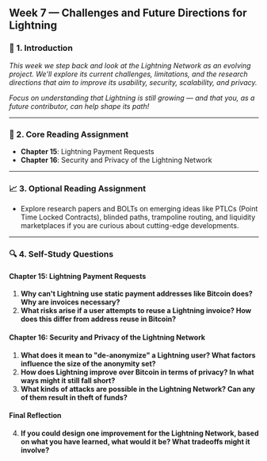 ## Week 7 — Challenges and Future Directions for Lightning

### 🔹 1. Introduction

_This week we step back and look at the Lightning Network as an evolving project. We'll explore its current challenges, limitations, and the research directions that aim to improve its usability, security, scalability, and privacy._

_Focus on understanding that Lightning is still growing — and that you, as a future contributor, can help shape its path!_

---

### 📙 2. Core Reading Assignment

- **Chapter 15**: Lightning Payment Requests
- **Chapter 16**: Security and Privacy of the Lightning Network

---

### 📈 3. Optional Reading Assignment

- Explore research papers and BOLTs on emerging ideas like PTLCs (Point Time Locked Contracts), blinded paths, trampoline routing, and liquidity marketplaces if you are curious about cutting-edge developments.

---

### 🔍 4. Self-Study Questions

#### Chapter 15: Lightning Payment Requests

1. **Why can't Lightning use static payment addresses like Bitcoin does? Why are invoices necessary?**
2. **What risks arise if a user attempts to reuse a Lightning invoice? How does this differ from address reuse in Bitcoin?**

#### Chapter 16: Security and Privacy of the Lightning Network

1. **What does it mean to "de-anonymize" a Lightning user? What factors influence the size of the anonymity set?**
2. **How does Lightning improve over Bitcoin in terms of privacy? In what ways might it still fall short?**
3. **What kinds of attacks are possible in the Lightning Network? Can any of them result in theft of funds?**

#### Final Reflection

4. **If you could design one improvement for the Lightning Network, based on what you have learned, what would it be? What tradeoffs might it involve?**
